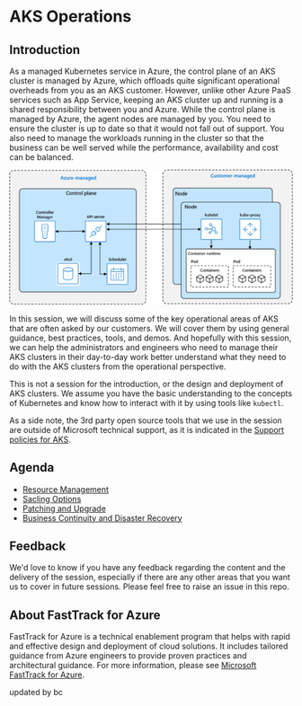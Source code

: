 # AKS Operations

## Introduction

As a managed Kubernetes service in Azure, the control plane of an AKS cluster is managed by Azure, which offloads quite significant operational overheads from you as an AKS customer. However, unlike other Azure PaaS services such as App Service, keeping an AKS cluster up and running is a shared responsibility between you and Azure. While the control plane is managed by Azure, the agent nodes are managed by you. You need to ensure the cluster is up to date so that it would not fall out of support. You also need to manage the workloads running in the cluster so that the business can be well served while the performance, availability and cost can be balanced.

![Shared responsibility](./assets/shared-responsibility.png)

In this session, we will discuss some of the key operational areas of AKS that are often asked by our customers. We will cover them by using general guidance, best practices, tools, and demos. And hopefully with this session, we can help the administrators and engineers who need to manage their AKS clusters in their day-to-day work better understand what they need to do with the AKS clusters from the operational perspective.

This is not a session for the introduction, or the design and deployment of AKS clusters. We assume you have the basic understanding to the concepts of Kubernetes and know how to interact with it by using tools like `kubectl`.

As a side note, the 3rd party open source tools that we use in the session are outside of Microsoft technical support, as it is indicated in the [Support policies for AKS](https://docs.microsoft.com/azure/aks/support-policies).

## Agenda

- [Resource Management](./articles/resource-management.md)
- [Sacling Options](./articles/scaling.md)
- [Patching and Upgrade](./articles/patching-upgrade.md)
- [Business Continuity and Disaster Recovery](./articles/bcdr.md)

## Feedback

We'd love to know if you have any feedback regarding the content and the delivery of the session, especially if there are any other areas that you want us to cover in future sessions. Please feel free to raise an issue in this repo.

## About FastTrack for Azure

FastTrack for Azure is a technical enablement program that helps with rapid and effective design and deployment of cloud solutions. It includes tailored guidance from Azure engineers to provide proven practices and architectural guidance. For more information, please see [Microsoft FastTrack for Azure](https://azure.microsoft.com/programs/azure-fasttrack/).

updated  by bc
